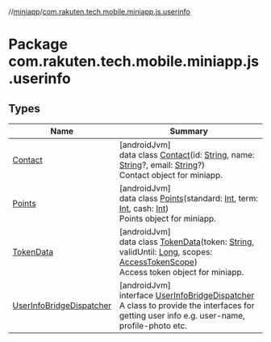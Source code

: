 //[miniapp](../../index.md)/[com.rakuten.tech.mobile.miniapp.js.userinfo](index.md)

# Package com.rakuten.tech.mobile.miniapp.js.userinfo

## Types

| Name | Summary |
|---|---|
| [Contact](-contact/index.md) | [androidJvm]<br>data class [Contact](-contact/index.md)(id: [String](https://kotlinlang.org/api/latest/jvm/stdlib/kotlin/-string/index.html), name: [String](https://kotlinlang.org/api/latest/jvm/stdlib/kotlin/-string/index.html)?, email: [String](https://kotlinlang.org/api/latest/jvm/stdlib/kotlin/-string/index.html)?)<br>Contact object for miniapp. |
| [Points](-points/index.md) | [androidJvm]<br>data class [Points](-points/index.md)(standard: [Int](https://kotlinlang.org/api/latest/jvm/stdlib/kotlin/-int/index.html), term: [Int](https://kotlinlang.org/api/latest/jvm/stdlib/kotlin/-int/index.html), cash: [Int](https://kotlinlang.org/api/latest/jvm/stdlib/kotlin/-int/index.html))<br>Points object for miniapp. |
| [TokenData](-token-data/index.md) | [androidJvm]<br>data class [TokenData](-token-data/index.md)(token: [String](https://kotlinlang.org/api/latest/jvm/stdlib/kotlin/-string/index.html), validUntil: [Long](https://kotlinlang.org/api/latest/jvm/stdlib/kotlin/-long/index.html), scopes: [AccessTokenScope](../com.rakuten.tech.mobile.miniapp.permission/-access-token-scope/index.md))<br>Access token object for miniapp. |
| [UserInfoBridgeDispatcher](-user-info-bridge-dispatcher/index.md) | [androidJvm]<br>interface [UserInfoBridgeDispatcher](-user-info-bridge-dispatcher/index.md)<br>A class to provide the interfaces for getting user info e.g. user-name, profile-photo etc. |
